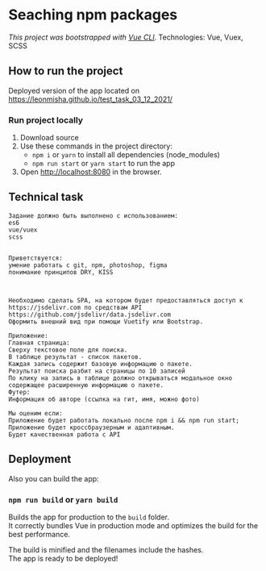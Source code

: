 # Seaching npm packages

_This project was bootstrapped with [Vue CLI](https://cli.vuejs.org/)._
Technologies: Vue, Vuex, SCSS

## How to run the project
Deployed version of the app located on https://leonmisha.github.io/test_task_03_12_2021/

### Run project locally
1. Download source
2. Use these commands in the project directory:
   - `npm i` or `yarn` to install all dependencies (node_modules)
   - `npm run start` or `yarn start` to run the app
3. Open [http://localhost:8080](http://localhost:8080) in the browser.

## Technical task
```
Задание должно быть выполнено с использованием:
es6
vue/vuex
scss


Приветствуется:
умение работать с git, npm, photoshop, figma
понимание принципов DRY, KISS



Необходимо сделать SPA, на котором будет предоставляться доступ к https://jsdelivr.com по средствам API https://github.com/jsdelivr/data.jsdelivr.com
Оформить внешний вид при помощи Vuetify или Bootstrap. 

Приложение:
Главная страница:
Сверху текстовое поле для поиска.
В таблице результат - список пакетов.
Каждая запись содержит базовую информацию о пакете.
Результат поиска разбит на страницы по 10 записей
По клику на запись в таблице должно открываться модальное окно содержащее расширенную информацию о пакете. 
Футер:
Информация об авторе (ссылка на гит, имя, можно фото)

Мы оценим если:
Приложение будет работать локально после npm i && npm run start;
Приложение будет кроссбраузерным и адаптивным.
Будет качественная работа с API

```

## Deployment
Also you can build the app:
### `npm run build` or `yarn build`

Builds the app for production to the `build` folder.\
It correctly bundles Vue in production mode and optimizes the build for the best performance.

The build is minified and the filenames include the hashes.\
The app is ready to be deployed!
